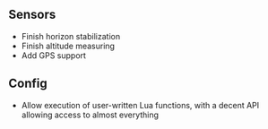 ## Sensors
- Finish horizon stabilization
- Finish altitude measuring
- Add GPS support

## Config
- Allow execution of user-written Lua functions, with a decent API allowing access to almost everything
